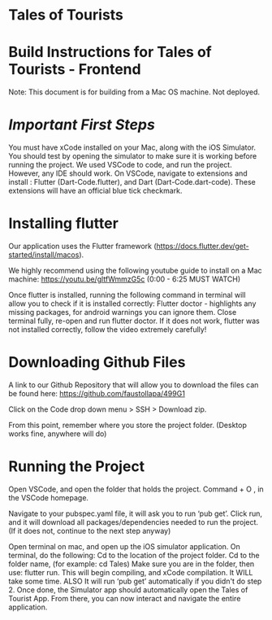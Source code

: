 # Tales of Tourists

# Build Instructions for Tales of Tourists - Frontend

Note: This document is for building from a Mac OS machine. Not deployed.

# ***Important First Steps***

You must have xCode installed on your Mac, along with the iOS Simulator.
You should test by opening the simulator to make sure it is working before running the project.
We used VSCode to code, and run the project. However, any IDE should work.
On VSCode, navigate to extensions and install : Flutter (Dart-Code.flutter), and Dart (Dart-Code.dart-code). These extensions will have an official blue tick checkmark.

# Installing flutter

Our application uses the Flutter framework (https://docs.flutter.dev/get-started/install/macos).

We highly recommend using the following youtube guide to install on a Mac machine: https://youtu.be/gltfWmmzG5c (0:00 - 6:25 MUST WATCH)

Once flutter is installed, running the following command in terminal will allow you to check if it is installed correctly:
Flutter doctor - highlights any missing packages, for android warnings you can ignore them.
Close terminal fully, re-open and run flutter doctor. If it does not work, flutter was not installed correctly, follow the video extremely carefully!


# Downloading Github Files

A link to our Github Repository that will allow you to download the files can be found here: https://github.com/faustollapa/499G1

Click on the Code drop down menu > SSH > Download zip.

From this point, remember where you store the project folder. (Desktop works fine, anywhere will do)

# Running the Project

Open VSCode, and open the folder that holds the project. Command + O , in the VSCode homepage.

Navigate to your pubspec.yaml file, it will ask you to run ‘pub get’. Click run, and it will download all packages/dependencies needed to run the project. (If it does not, continue to the next step anyway)

Open terminal on mac, and open up the iOS simulator application. On terminal, do the following: 
Cd to the location of the project folder.
Cd to the folder name, (for example: cd Tales)
Make sure you are in the folder, then use: flutter run. 
This will begin compiling, and xCode compilation. It WILL take some time.
 ALSO It will run ‘pub get’ automatically if you didn't do step 2.
Once done, the Simulator app should automatically open the Tales of Tourist App. From there, you can now interact and navigate the entire application.


